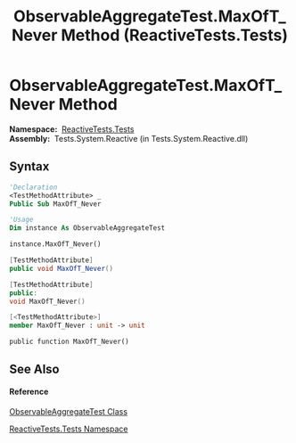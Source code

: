 ﻿---
title: ObservableAggregateTest.MaxOfT_Never Method  (ReactiveTests.Tests)
TOCTitle: MaxOfT_Never Method
ms:assetid: M:ReactiveTests.Tests.ObservableAggregateTest.MaxOfT_Never
ms:mtpsurl: https://msdn.microsoft.com/en-us/library/reactivetests.tests.observableaggregatetest.maxoft_never(v=VS.103)
ms:contentKeyID: 36620412
ms.date: 06/28/2011
mtps_version: v=VS.103
f1_keywords:
- ReactiveTests.Tests.ObservableAggregateTest.MaxOfT_Never
dev_langs:
- CSharp
- JScript
- VB
- FSharp
- c++
---

# ObservableAggregateTest.MaxOfT\_Never Method

**Namespace:**  [ReactiveTests.Tests](hh289046\(v=vs.103\).md)  
**Assembly:**  Tests.System.Reactive (in Tests.System.Reactive.dll)

## Syntax

``` vb
'Declaration
<TestMethodAttribute> _
Public Sub MaxOfT_Never
```

``` vb
'Usage
Dim instance As ObservableAggregateTest

instance.MaxOfT_Never()
```

``` csharp
[TestMethodAttribute]
public void MaxOfT_Never()
```

``` c++
[TestMethodAttribute]
public:
void MaxOfT_Never()
```

``` fsharp
[<TestMethodAttribute>]
member MaxOfT_Never : unit -> unit 
```

``` jscript
public function MaxOfT_Never()
```

## See Also

#### Reference

[ObservableAggregateTest Class](hh314823\(v=vs.103\).md)

[ReactiveTests.Tests Namespace](hh289046\(v=vs.103\).md)

